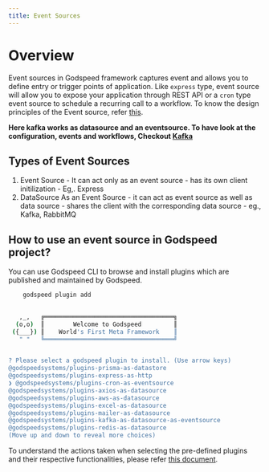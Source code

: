 ```yaml
---
title: Event Sources
---
```

# Overview

  Event sources in Godspeed framework captures event and allows you to define entry or trigger points of application. Like `express` type, event source will allow you to expose your application through REST API or a `cron` type event source to schedule a recurring call to a workflow. To know the design principles of the Event source, refer [this](design_priciples#three-fundamental-abstractions).

  **Here kafka works as datasource and an eventsource. To have look at the configuration, events and workflows, Checkout [Kafka](https://github.com/godspeedsystems/gs-plugins/tree/main/plugins/kafka-as-datasource-as-eventsource#godspeed-plugin-kafka-as-datasource-as-eventsource)**


## Types of Event Sources
  1. Event Source
    - It can act only as an event source
    - has its own client initilization
    - Eg,. Express
  2. DataSource As an Event Source
    - it can act as event source as well as data source
    - shares the client with the corresponding data source
    - eg., Kafka, RabbitMQ

## How to use an event source in Godspeed project?

  You can use Godspeed CLI to browse and install plugins which are published and maintained by Godspeed.
```bash
    godspeed plugin add
```

  ```bash
   
     ,_,   ╔════════════════════════════════════╗
    (o,o)  ║        Welcome to Godspeed         ║
   ({___}) ║    World's First Meta Framework    ║
     " "   ╚════════════════════════════════════╝


? Please select a godspeed plugin to install. (Use arrow keys)
  @godspeedsystems/plugins-prisma-as-datastore 
  @godspeedsystems/plugins-express-as-http 
❯ @godspeedsystems/plugins-cron-as-eventsource 
  @godspeedsystems/plugins-axios-as-datasource 
  @godspeedsystems/plugins-aws-as-datasource 
  @godspeedsystems/plugins-excel-as-datasource 
  @godspeedsystems/plugins-mailer-as-datasource 
  @godspeedsystems/plugins-kafka-as-datasource-as-eventsource 
  @godspeedsystems/plugins-redis-as-datasource 
(Move up and down to reveal more choices)
  ```

To understand the actions taken when selecting the pre-defined plugins and their respective functionalities, please refer [this document](event_sources/event_source_plugins.md).


